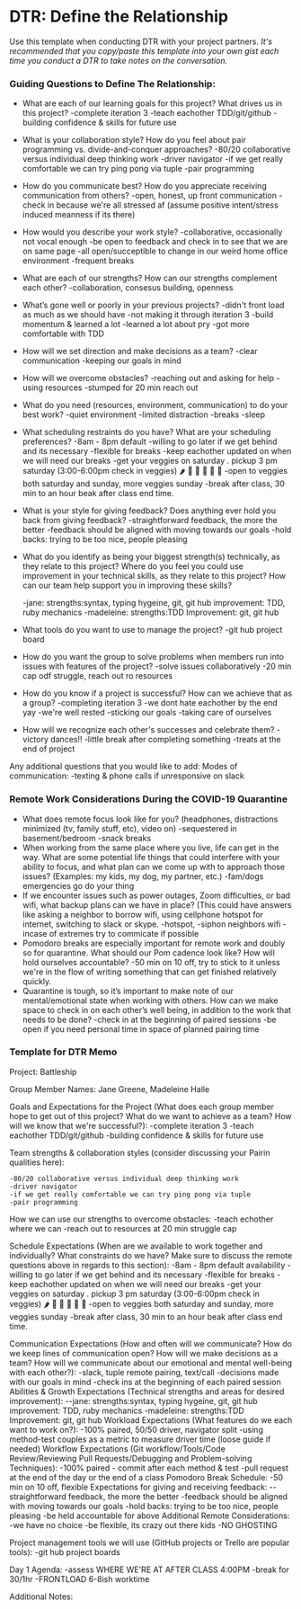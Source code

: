 # DTR: Define the Relationship

Use this template when conducting DTR with your project partners. *It's recommended that you copy/paste this template into your own gist each time you conduct a DTR to take notes on the conversation.* 

### Guiding Questions to Define The Relationship:

* What are each of our learning goals for this project? What drives us in this project?
	-complete iteration 3
	-teach eachother TDD/git/github
	-building confidence & skills for future use
* What is your collaboration style? How do you feel about pair programming vs. divide-and-conquer approaches?
	-80/20 collaborative versus individual deep thinking work
	-driver navigator
	-if we get really comfortable we can try ping pong via tuple
	-pair programming 
* How do you communicate best? How do you appreciate receiving communication from others?
	-open, honest, up front communication
	-check in because we're all stressed af (assume positive intent/stress induced meanness if its there)
* How would you describe your work style?
	-collaborative, occasionally not vocal enough
	-be open to feedback and check in to see that we are on same page
	-all open/succeptible to change in our weird home office environment
	-frequent breaks 
* What are each of our strengths? How can our strengths complement each other?
	-collaboration, consesus building, openness 
* What’s gone well or poorly in your previous projects?
	-didn't front load as much as we should have
	-not making it through iteration 3
	-build momentum & learned a lot
	-learned a lot about pry
	-got  more comfortable with TDD
* How will we set direction and make decisions as a team?
	-clear communication 
	-keeping our goals in mind
* How will we overcome obstacles?
	-reaching out and asking for help 
	-using resources 
	-stumped for 20 min reach out
* What do you need (resources, environment, communication) to do your best work?
	-quiet environment
	-limited distraction
	-breaks
	-sleep
* What scheduling restraints do you have? What are your scheduling preferences?
	-8am - 8pm default
	-willing to go later if we get behind and its necessary
	-flexible for breaks
	-keep eachother updated on when we will need our breaks
	-get your veggies on saturday . pickup 3 pm saturday (3:00-6:00pm check in veggies) 🌶 🍅 🍆 🥔 🌽 🥗 
	-open to veggies both saturday and sunday, more veggies sunday 
	-break after class, 30 min to an hour beak after class end time.
* What is your style for giving feedback? Does anything ever hold you back from giving feedback?
	-straightforward feedback, the more the better
	-feedback should be aligned with moving towards our goals
	-hold backs: trying to be too nice, people pleasing 
* What do you identify as being your biggest strength(s) technically, as they relate to this project? Where do you feel you could use improvement in your technical skills, as they relate to this project? How can our team help support you in improving these skills?

	-jane: 
		strengths:syntax, typing hygeine, git, git hub
		improvement: TDD, ruby mechanics
	-madeleine: 
		strengths:TDD
		Improvement: git, git hub

* What tools do you want to use to manage the project?
	-git hub project board
* How do you want the group to solve problems when members run into issues with features of the project?
	-solve issues collaboratively 
	-20 min cap odf struggle, reach out ro resources
* How do you know if a project is successful? How can we achieve that as a group?
	-completing iteration 3
	-we dont hate eachother by the end yay
	-we're well rested 
	-sticking our goals 
	-taking care of ourselves
* How will we recognize each other's successes and celebrate them?
	-victory dances!!
	-little break after completing something
	-treats at the end of project

Any additional questions that you would like to add:
Modes of communication:
	-texting & phone calls if unresponsive on slack

### Remote Work Considerations During the COVID-19 Quarantine
* What does remote focus look like for you? (headphones, distractions minimized (tv, family stuff, etc), video on)
	-sequestered in basement/bedroom
	-snack breaks
* When working from the same place where you live, life can get in the way. What are some potential life things that could interfere with your ability to focus, and what plan can we come up with to approach those issues? (Examples: my kids, my dog, my partner, etc.) 
	-fam/dogs emergencies go do your thing
* If we encounter issues such as power outages, Zoom difficulties, or bad wifi, what backup plans can we have in place? (This could have answers like  asking a neighbor to borrow wifi, using cellphone hotspot for internet, switching to slack or skype.
	-hotspot, 
	-siphon neighbors wifi
	-incase of extremes try to commicate if possible
* Pomodoro breaks are especially important for remote work and doubly so for quarantine. What should our Pom cadence look like? How will hold ourselves accountable?
	-50 min on 10 off, try to stick to it unless we're in the flow of writing something that can get finished relatively 		quickly.
* Quarantine is tough, so it’s important to make note of our mental/emotional state when working with others. How can we make space to check in on each other’s well being, in addition to the work that needs to be done?
	-check in at the beginning of paired sessions
	-be open if you need personal time in space of planned pairing time

### Template for DTR Memo

Project: Battleship

Group Member Names: Jane Greene, Madeleine Halle

Goals and Expectations for the Project (What does each group member hope to get out of this project? What do we want to achieve as a team? How will we know that we're successful?):
	-complete iteration 3
	-teach eachother TDD/git/github
	-building confidence & skills for future use
	
Team strengths & collaboration styles (consider discussing your Pairin qualities here):
	
		
	-80/20 collaborative versus individual deep thinking work
	-driver navigator
	-if we get really comfortable we can try ping pong via tuple
	-pair programming 
		
		
How we can use our strengths to overcome obstacles:
	-teach echother where we can
	-reach out to resources at 20 min struggle cap

Schedule Expectations (When are we available to work together and individually? What constraints do we have? Make sure to discuss the remote questions above in regards to this section):
	-8am - 8pm default availability 
	-willing to go later if we get behind and its necessary
	-flexible for breaks
	-keep eachother updated on when we will need our breaks
	-get your veggies on saturday . pickup 3 pm saturday (3:00-6:00pm check in veggies) 🌶 🍅 🍆 🥔 🌽 🥗 
	-open to veggies both saturday and sunday, more veggies sunday 
	-break after class, 30 min to an hour beak after class end time.

Communication Expectations (How and often will we communicate? How do we keep lines of communication open? How will we make decisions as a team? How will we communicate about our emotional and mental well-being with each other?):
	-slack, tuple remote pairing, text/call
	-decisions made with our goals in mind
	-check ins at the beginning of each paired session
Abilities & Growth Expectations (Technical strengths and areas for desired improvement):
  	--jane: 
		strengths:syntax, typing hygeine, git, git hub
		improvement: TDD, ruby mechanics
	-madeleine: 
		strengths:TDD
		Improvement: git, git hub
Workload Expectations (What features do we each want to work on?):
	-100% paired, 50/50 driver, navigator split
	-using method-test couples as a metric to measure driver time (loose guide if needed)
Workflow Expectations (Git workflow/Tools/Code Review/Reviewing Pull Requests/Debugging and Problem-solving Techniques): 
	-100% paired
	- commit after each method & test
	-pull request at the end of the day or the end of a class
Pomodoro Break Schedule:
	-50 min on 10 off, flexible
Expectations for giving and receiving feedback:
	--straightforward feedback, the more the better
	-feedback should be aligned with moving towards our goals
	-hold backs: trying to be too nice, people pleasing 
	-be held accountable for above
Additional Remote Considerations:
	-we have no choice
	-be flexible, its crazy out there kids
	-NO GHOSTING

Project management tools we will use (GitHub projects or Trello are popular tools):
	-git hub project boards

Day 1 Agenda:
	-assess WHERE WE'RE AT AFTER CLASS 4:00PM
	-break for 30/1hr 
	-FRONTLOAD 6-8ish worktime

Additional Notes:




